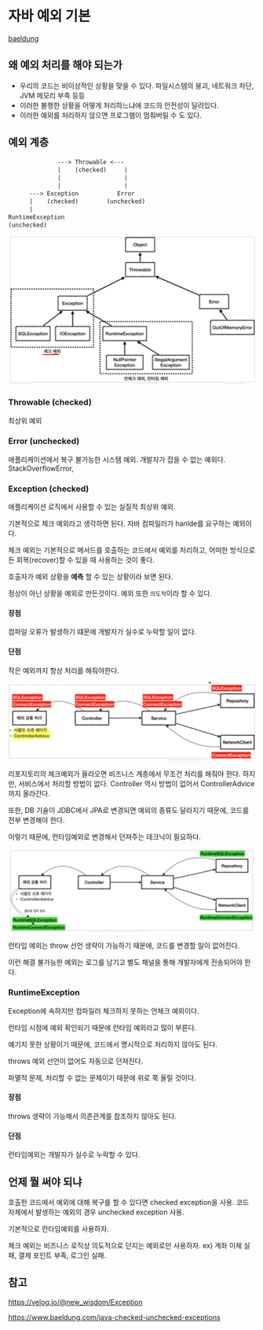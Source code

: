 # 자바 예외 기본

[baeldung](https://www.baeldung.com/java-exceptions)

## 왜 예외 처리를 해야 되는가

- 우리의 코드는 비이상적인 상황을 맞을 수 있다. 파일시스템의 붕괴, 네트워크 차단, JVM 메모리 부족 등등
- 이러한 불행한 상황을 어떻게 처리하느냐에 코드의 안전성이 달려있다.
- 이러한 예외를 처리하지 않으면 프로그램이 멈춰버릴 수 도 있다. 

## 예외 계층 
                  ---> Throwable <--- 
                  |    (checked)     |
                  |                  |
                  |                  |
          ---> Exception           Error
          |    (checked)        (unchecked)
          |
    RuntimeException
    (unchecked)


![javaexception](../../images/Java/javaexception.png)

### Throwable (checked)
최상위 예외

### Error (unchecked)
애플리케이션에서 복구 불가능한 시스템 예외.
개발자가 잡을 수 없는 예외다.
StackOverflowError, 

### Exception (checked)
애플리케이션 로직에서 사용할 수 있는 실질적 최상위 예외.

기본적으로 체크 예외라고 생각하면 된다. 
자바 컴파일러가 hanlde를 요구하는 예외이다.

체크 예외는 기본적으로 메서드를 호출하는 코드에서 예외를 처리하고, 어떠한 방식으로든 회복(recover)할 수 있을 때 사용하는 것이 좋다.

호출자가 예외 상황을 **예측** 할 수 있는 상황이라 보면 된다.

정상이 아닌 상황을 예외로 만든것이다. 예외 또한 `의도적`이라 할 수 있다.

#### 장점
컴파일 오류가 발생하기 떄문에 개발자가 실수로 누락할 일이 없다. 

#### 단점
작은 예외까지 항상 처리를 해줘야한다. 

![checkexception](../../images/Java/checkExceptionBad.png)

리포지토리의 체크예외가 올라오면 비즈니스 계층에서 무조건 처리를 해줘야 한다. 하지만, 서비스에서 처리할 방법이 없다. Controller 역시 방법이 없어서 ControllerAdvice까지 올라간다.

또한, DB 기술이 JDBC에서 JPA로 변경되면 예외의 종류도 달라지기 때문에, 코드를 전부 변경해야 한다. 

이렇기 때문에, 런타임예외로 변경해서 던져주는 테크닉이 필요하다. 

![runtiemEx](../../images/Java/runtimeExceptionThrow.png)

런타임 예외는 throw 선언 생략이 가능하기 때문에, 코드를 변경할 일이 없어진다.

이런 해결 불가능한 예외는 로그를 남기고 별도 채널을 통해 개발자에게 전송되어야 한다. 

### RuntimeException
Exception에 속하지만 컴파일러 체크하지 못하는 언체크 예외이다. 

런타임 시점에 예외 확인되기 때문에 런타임 예외라고 많이 부른다.

예기치 못한 상황이기 때문에, 코드에서 명시적으로 처리하지 않아도 된다.

throws 예외 선언이 없어도 자동으로 던져진다. 

파멸적 문제, 처리할 수 없는 문제이기 때문에 위로 쭉 올릴 것이다.

#### 장점 
throws 생략이 가능해서 의존관계를 참조하지 않아도 된다.

#### 단점
런타임예외는 개발자가 실수로 누락할 수 있다.

## 언제 뭘 써야 되냐
호출한 코드에서 예외에 대해 복구를 할 수 있다면 checked exception을 사용.
코드 자체에서 발생하는 예외의 경우 unchecked exception 사용.

기본적으로 런타임예외를 사용하자. 

체크 예외는 비즈니스 로직상 의도적으로 던지는 예외로만 사용하자.
ex) 계좌 이체 실패, 결제 포인트 부족, 로그인 실패. 



## 참고
https://velog.io/@new_wisdom/Exception

https://www.baeldung.com/java-checked-unchecked-exceptions
